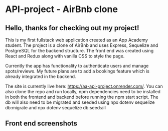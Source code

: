 # API-project - AirBnb clone

## Hello, thanks for checking out my project!

This is my first fullstack web application created as an App Academy student. The project is a clone of AirBnb and uses Express, Sequelize and PostgreSQL for the backend structure. The front end was created using React and Redux along with vanilla CSS to style the page. 

Currently the app has functionality to authenticate users and manage spots/reviews. My future plans are to add a bookings feature which is already integrated in the backend.

The site is currently live here: https://aa-api-project.onrender.com/. You can also clone the repo and run locally, npm dependencies need to be installed in both the frontend and backend before running the npm start script. The db will also need to be migrated and seeded using npx dotenv sequelize db:migrate and npx dotenv sequelize db:seed:all

## Front end screenshots

